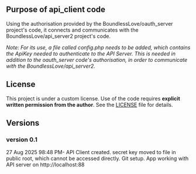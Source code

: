 ## Purpose of api_client code
Using the authorisation provided by the BoundlessLove/oauth_server project's code, it connects and communicates with the BoundlessLove/api_server2 project's code. 

*Note: For its use, a file called config.php needs to be added, which contains the ApiKey needed to authenticate to the API Server. This is needed in addition to the oauth_server code's authorisation, in order to communicate with the BoundlessLove/api_server2.*

## License
This project is under a custom license. Use of the code requires **explicit written permission from the author**. See the [LICENSE](./LICENSE) file for details.

## Versions
### version 0.1 
27 Aug 2025 98:48 PM- API Client created. secret key moved to file in public root, which cannot be accessed directly. Git setup. App working with API server on http://localhost:88
